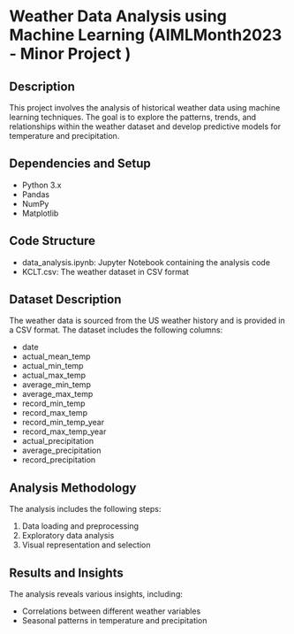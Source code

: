# Weather Data Analysis using Machine Learning (AIMLMonth2023 - Minor Project )
## Description
This project involves the analysis of historical weather data using machine learning techniques. The goal is to explore the patterns, trends, and relationships within the weather dataset and develop predictive models for temperature and precipitation.
## Dependencies and Setup
- Python 3.x
- Pandas
- NumPy
- Matplotlib
## Code Structure
- data_analysis.ipynb: Jupyter Notebook containing the analysis code
- KCLT.csv: The weather dataset in CSV format
## Dataset Description
The weather data is sourced from the US weather history and is provided in a CSV format. The dataset includes the following columns:
- date
- actual_mean_temp
- actual_min_temp
- actual_max_temp
- average_min_temp
- average_max_temp
- record_min_temp
- record_max_temp
- record_min_temp_year
- record_max_temp_year
- actual_precipitation
- average_precipitation
- record_precipitation
## Analysis Methodology
The analysis includes the following steps:
1. Data loading and preprocessing
2. Exploratory data analysis
3. Visual representation and selection
## Results and Insights
The analysis reveals various insights, including:
- Correlations between different weather variables
- Seasonal patterns in temperature and precipitation



